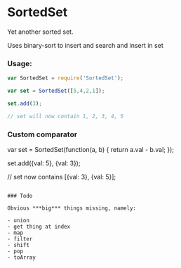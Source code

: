 # SortedSet

Yet another sorted set.

Uses binary-sort to insert and search and insert in set

### Usage:

```javascript
var SortedSet = require('SortedSet');

var set = SortedSet([5,4,2,1]);

set.add(3);

// set will now contain 1, 2, 3, 4, 5
```

### Custom comparator

var set = SortedSet(function(a, b) {
    return a.val - b.val;
});

set.add({val: 5}, {val: 3});

// set now contains [{val: 3}, {val: 5}];
```

### Todo

Obvious ***big*** things missing, namely:

- union
- get thing at index
- map
- filter
- shift
- pop
- toArray

